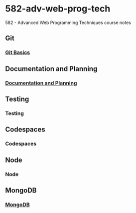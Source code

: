 # 582-adv-web-prog-tech
582 - Advanced Web Programming Techniques course notes

## Git

### [Git Basics](git/README.md)

## Documentation and Planning

### [Documentation and Planning](doc/README.md)

## Testing

### Testing

## Codespaces

### Codespaces

## Node

### Node

## MongoDB

### [MongoDB](mongodb/README.md)
